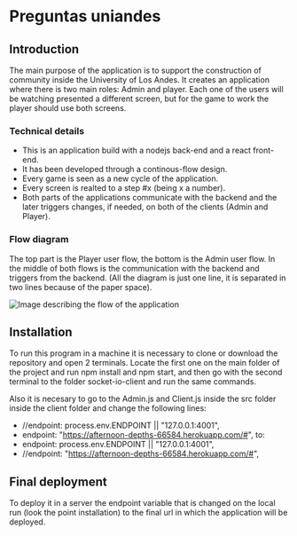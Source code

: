 # Preguntas uniandes

## Introduction

The main purpose of the application is to support the construction of community inside the University of Los Andes. It creates an application where there is two main roles: Admin and player. Each one of the users will be watching presented a different screen, but for the game to work the player should use both screens.

### Technical details
- This is an application build with a nodejs back-end and a react front-end.
- It has been developed through a continous-flow design.
- Every game is seen as a new cycle of the application.
- Every screen is realted to a step #x (being x a number).
- Both parts of the applications communicate with the backend and the later triggers changes, if needed, on both of the clients (Admin and Player).

### Flow diagram

The top part is the Player user flow, the bottom is the Admin user flow. In the middle of both flows is the communication with the backend and triggers from the backend. (All the diagram is just one line, it is separated in two lines because of the paper space).

![Image describing the flow of the application](https://i.imgur.com/bHxNnkB.jpg)

## Installation

To run this program in a machine it is necessary to clone or download the repository and open 2 terminals. Locate the first one on the main folder of the project and run npm install and npm start, and then go with the second terminal to the folder socket-io-client and run the same commands.

Also it is necesary to go to the Admin.js and Client.js inside the src folder inside the client folder and change the following lines:
  - //endpoint: process.env.ENDPOINT || "127.0.0.1:4001",
  - endpoint: "https://afternoon-depths-66584.herokuapp.com/#",
to:
  - endpoint: process.env.ENDPOINT || "127.0.0.1:4001",
  - //endpoint: "https://afternoon-depths-66584.herokuapp.com/#",
  
## Final deployment

To deploy it in a server the endpoint variable that is changed on the local run (look the point installation) to the final url in which the application will be deployed.
